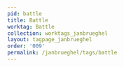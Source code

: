 ```yaml
---
pid: battle
title: Battle
worktag: Battle
collection: worktags_janbrueghel
layout: tagpage_janbrueghel
order: '009'
permalink: /janbrueghel/tags/battle
---
```

